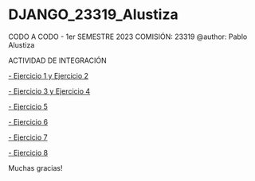 # DJANGO_23319_Alustiza

CODO A CODO - 1er SEMESTRE 2023
COMISIÓN: 23319
@author: Pablo Alustiza

ACTIVIDAD DE INTEGRACIÓN
 
[- Ejercicio 1 y Ejercicio 2](https://github.com/Alustiza/DJANGO_23319_Alustiza/blob/main/ej-integrador_1-y-2.py)

[- Ejercicio 3 y Ejercicio 4](https://github.com/Alustiza/DJANGO_23319_Alustiza/blob/main/ej-integrador_3-y-4.py)

[- Ejercicio 5](https://github.com/Alustiza/DJANGO_23319_Alustiza/blob/main/ej-integrador_5.py)

[- Ejercicio 6](https://github.com/Alustiza/DJANGO_23319_Alustiza/blob/main/ej-integrador_6.py)

[- Ejercicio 7](https://github.com/Alustiza/DJANGO_23319_Alustiza/blob/main/ej-integrador_7.py)

[- Ejercicio 8](https://github.com/Alustiza/DJANGO_23319_Alustiza/blob/main/ej-integrador_8.py)


Muchas gracias!
